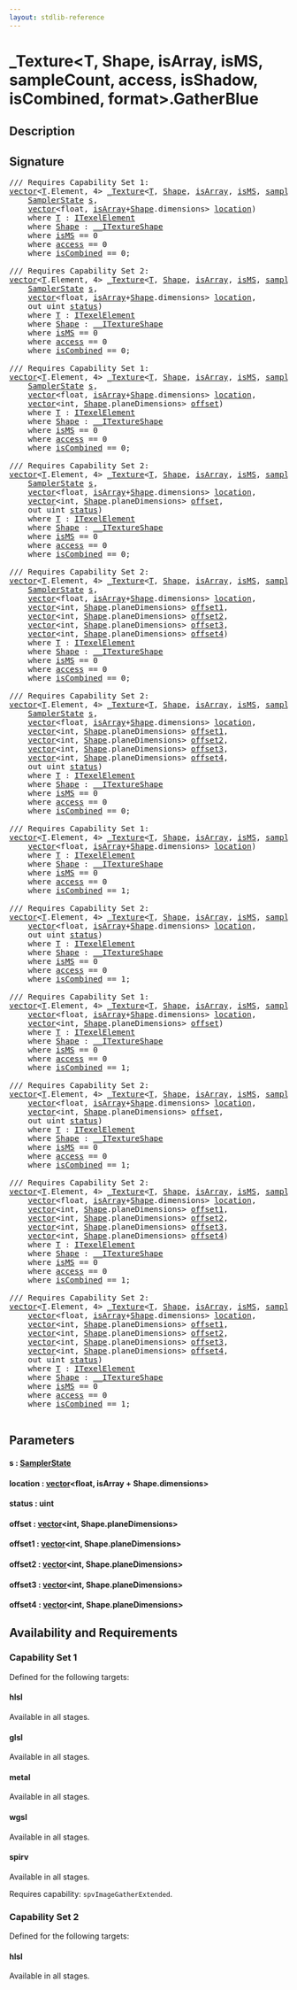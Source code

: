 ```yaml
---
layout: stdlib-reference
---
```


# \_Texture\<T, Shape, isArray, isMS, sampleCount, access, isShadow, isCombined, format\>\.GatherBlue

## Description





## Signature 

<pre>
/// Requires Capability Set 1:
<a href="../types/vector/index" class="code_type">vector</a>&lt;<a href="../types/0texture-01/index#typeparam-T" class="code_type">T</a>.Element, 4&gt; <a href="../types/0texture-01/index" class="code_type">_Texture</a>&lt;<a href="../types/0texture-01/index#typeparam-T" class="code_type">T</a>, <a href="../types/0texture-01/index#typeparam-Shape" class="code_type">Shape</a>, <a href="../types/0texture-01/index#decl-isArray" class="code_var">isArray</a>, <a href="../types/0texture-01/index#decl-isMS" class="code_var">isMS</a>, <a href="../types/0texture-01/index#decl-sampleCount" class="code_var">sampleCount</a>, <a href="../types/0texture-01/index#decl-access" class="code_var">access</a>, <a href="../types/0texture-01/index#decl-isShadow" class="code_var">isShadow</a>, <a href="../types/0texture-01/index#decl-isCombined" class="code_var">isCombined</a>, <a href="../types/0texture-01/index#decl-format" class="code_var">format</a>&gt;.<a href="gatherblue-06">GatherBlue</a>(
    <a href="../types/samplerstate-07/index" class="code_type">SamplerState</a> <a href="gatherblue-06#decl-s" class="code_param">s</a>,
    <a href="../types/vector/index" class="code_type">vector</a>&lt;<span class="code_keyword">float</span>, <a href="../types/0texture-01/index#decl-isArray" class="code_var">isArray</a>+<a href="../types/0texture-01/index#typeparam-Shape" class="code_type">Shape</a>.dimensions&gt; <a href="gatherblue-06#decl-location" class="code_param">location</a>)
    <span class='code_keyword'>where</span> <a href="../types/0texture-01/index#typeparam-T" class="code_type">T</a> : <a href="../interfaces/itexelelement-016/index" class="code_type">ITexelElement</a>
    <span class='code_keyword'>where</span> <a href="../types/0texture-01/index#typeparam-Shape" class="code_type">Shape</a> : <a href="../interfaces/0_itextureshape-023a/index" class="code_type">__ITextureShape</a>
    <span class='code_keyword'>where</span> <a href="../types/0texture-01/index#decl-isMS" class="code_var">isMS</a> == 0
    <span class='code_keyword'>where</span> <a href="../types/0texture-01/index#decl-access" class="code_var">access</a> == 0
    <span class='code_keyword'>where</span> <a href="../types/0texture-01/index#decl-isCombined" class="code_var">isCombined</a> == 0;

/// Requires Capability Set 2:
<a href="../types/vector/index" class="code_type">vector</a>&lt;<a href="../types/0texture-01/index#typeparam-T" class="code_type">T</a>.Element, 4&gt; <a href="../types/0texture-01/index" class="code_type">_Texture</a>&lt;<a href="../types/0texture-01/index#typeparam-T" class="code_type">T</a>, <a href="../types/0texture-01/index#typeparam-Shape" class="code_type">Shape</a>, <a href="../types/0texture-01/index#decl-isArray" class="code_var">isArray</a>, <a href="../types/0texture-01/index#decl-isMS" class="code_var">isMS</a>, <a href="../types/0texture-01/index#decl-sampleCount" class="code_var">sampleCount</a>, <a href="../types/0texture-01/index#decl-access" class="code_var">access</a>, <a href="../types/0texture-01/index#decl-isShadow" class="code_var">isShadow</a>, <a href="../types/0texture-01/index#decl-isCombined" class="code_var">isCombined</a>, <a href="../types/0texture-01/index#decl-format" class="code_var">format</a>&gt;.<a href="gatherblue-06">GatherBlue</a>(
    <a href="../types/samplerstate-07/index" class="code_type">SamplerState</a> <a href="gatherblue-06#decl-s" class="code_param">s</a>,
    <a href="../types/vector/index" class="code_type">vector</a>&lt;<span class="code_keyword">float</span>, <a href="../types/0texture-01/index#decl-isArray" class="code_var">isArray</a>+<a href="../types/0texture-01/index#typeparam-Shape" class="code_type">Shape</a>.dimensions&gt; <a href="gatherblue-06#decl-location" class="code_param">location</a>,
    <span class="code_keyword">out</span> <span class="code_keyword">uint</span> <a href="gatherblue-06#decl-status" class="code_param">status</a>)
    <span class='code_keyword'>where</span> <a href="../types/0texture-01/index#typeparam-T" class="code_type">T</a> : <a href="../interfaces/itexelelement-016/index" class="code_type">ITexelElement</a>
    <span class='code_keyword'>where</span> <a href="../types/0texture-01/index#typeparam-Shape" class="code_type">Shape</a> : <a href="../interfaces/0_itextureshape-023a/index" class="code_type">__ITextureShape</a>
    <span class='code_keyword'>where</span> <a href="../types/0texture-01/index#decl-isMS" class="code_var">isMS</a> == 0
    <span class='code_keyword'>where</span> <a href="../types/0texture-01/index#decl-access" class="code_var">access</a> == 0
    <span class='code_keyword'>where</span> <a href="../types/0texture-01/index#decl-isCombined" class="code_var">isCombined</a> == 0;

/// Requires Capability Set 1:
<a href="../types/vector/index" class="code_type">vector</a>&lt;<a href="../types/0texture-01/index#typeparam-T" class="code_type">T</a>.Element, 4&gt; <a href="../types/0texture-01/index" class="code_type">_Texture</a>&lt;<a href="../types/0texture-01/index#typeparam-T" class="code_type">T</a>, <a href="../types/0texture-01/index#typeparam-Shape" class="code_type">Shape</a>, <a href="../types/0texture-01/index#decl-isArray" class="code_var">isArray</a>, <a href="../types/0texture-01/index#decl-isMS" class="code_var">isMS</a>, <a href="../types/0texture-01/index#decl-sampleCount" class="code_var">sampleCount</a>, <a href="../types/0texture-01/index#decl-access" class="code_var">access</a>, <a href="../types/0texture-01/index#decl-isShadow" class="code_var">isShadow</a>, <a href="../types/0texture-01/index#decl-isCombined" class="code_var">isCombined</a>, <a href="../types/0texture-01/index#decl-format" class="code_var">format</a>&gt;.<a href="gatherblue-06">GatherBlue</a>(
    <a href="../types/samplerstate-07/index" class="code_type">SamplerState</a> <a href="gatherblue-06#decl-s" class="code_param">s</a>,
    <a href="../types/vector/index" class="code_type">vector</a>&lt;<span class="code_keyword">float</span>, <a href="../types/0texture-01/index#decl-isArray" class="code_var">isArray</a>+<a href="../types/0texture-01/index#typeparam-Shape" class="code_type">Shape</a>.dimensions&gt; <a href="gatherblue-06#decl-location" class="code_param">location</a>,
    <a href="../types/vector/index" class="code_type">vector</a>&lt;<span class="code_keyword">int</span>, <a href="../types/0texture-01/index#typeparam-Shape" class="code_type">Shape</a>.planeDimensions&gt; <a href="gatherblue-06#decl-offset" class="code_param">offset</a>)
    <span class='code_keyword'>where</span> <a href="../types/0texture-01/index#typeparam-T" class="code_type">T</a> : <a href="../interfaces/itexelelement-016/index" class="code_type">ITexelElement</a>
    <span class='code_keyword'>where</span> <a href="../types/0texture-01/index#typeparam-Shape" class="code_type">Shape</a> : <a href="../interfaces/0_itextureshape-023a/index" class="code_type">__ITextureShape</a>
    <span class='code_keyword'>where</span> <a href="../types/0texture-01/index#decl-isMS" class="code_var">isMS</a> == 0
    <span class='code_keyword'>where</span> <a href="../types/0texture-01/index#decl-access" class="code_var">access</a> == 0
    <span class='code_keyword'>where</span> <a href="../types/0texture-01/index#decl-isCombined" class="code_var">isCombined</a> == 0;

/// Requires Capability Set 2:
<a href="../types/vector/index" class="code_type">vector</a>&lt;<a href="../types/0texture-01/index#typeparam-T" class="code_type">T</a>.Element, 4&gt; <a href="../types/0texture-01/index" class="code_type">_Texture</a>&lt;<a href="../types/0texture-01/index#typeparam-T" class="code_type">T</a>, <a href="../types/0texture-01/index#typeparam-Shape" class="code_type">Shape</a>, <a href="../types/0texture-01/index#decl-isArray" class="code_var">isArray</a>, <a href="../types/0texture-01/index#decl-isMS" class="code_var">isMS</a>, <a href="../types/0texture-01/index#decl-sampleCount" class="code_var">sampleCount</a>, <a href="../types/0texture-01/index#decl-access" class="code_var">access</a>, <a href="../types/0texture-01/index#decl-isShadow" class="code_var">isShadow</a>, <a href="../types/0texture-01/index#decl-isCombined" class="code_var">isCombined</a>, <a href="../types/0texture-01/index#decl-format" class="code_var">format</a>&gt;.<a href="gatherblue-06">GatherBlue</a>(
    <a href="../types/samplerstate-07/index" class="code_type">SamplerState</a> <a href="gatherblue-06#decl-s" class="code_param">s</a>,
    <a href="../types/vector/index" class="code_type">vector</a>&lt;<span class="code_keyword">float</span>, <a href="../types/0texture-01/index#decl-isArray" class="code_var">isArray</a>+<a href="../types/0texture-01/index#typeparam-Shape" class="code_type">Shape</a>.dimensions&gt; <a href="gatherblue-06#decl-location" class="code_param">location</a>,
    <a href="../types/vector/index" class="code_type">vector</a>&lt;<span class="code_keyword">int</span>, <a href="../types/0texture-01/index#typeparam-Shape" class="code_type">Shape</a>.planeDimensions&gt; <a href="gatherblue-06#decl-offset" class="code_param">offset</a>,
    <span class="code_keyword">out</span> <span class="code_keyword">uint</span> <a href="gatherblue-06#decl-status" class="code_param">status</a>)
    <span class='code_keyword'>where</span> <a href="../types/0texture-01/index#typeparam-T" class="code_type">T</a> : <a href="../interfaces/itexelelement-016/index" class="code_type">ITexelElement</a>
    <span class='code_keyword'>where</span> <a href="../types/0texture-01/index#typeparam-Shape" class="code_type">Shape</a> : <a href="../interfaces/0_itextureshape-023a/index" class="code_type">__ITextureShape</a>
    <span class='code_keyword'>where</span> <a href="../types/0texture-01/index#decl-isMS" class="code_var">isMS</a> == 0
    <span class='code_keyword'>where</span> <a href="../types/0texture-01/index#decl-access" class="code_var">access</a> == 0
    <span class='code_keyword'>where</span> <a href="../types/0texture-01/index#decl-isCombined" class="code_var">isCombined</a> == 0;

/// Requires Capability Set 2:
<a href="../types/vector/index" class="code_type">vector</a>&lt;<a href="../types/0texture-01/index#typeparam-T" class="code_type">T</a>.Element, 4&gt; <a href="../types/0texture-01/index" class="code_type">_Texture</a>&lt;<a href="../types/0texture-01/index#typeparam-T" class="code_type">T</a>, <a href="../types/0texture-01/index#typeparam-Shape" class="code_type">Shape</a>, <a href="../types/0texture-01/index#decl-isArray" class="code_var">isArray</a>, <a href="../types/0texture-01/index#decl-isMS" class="code_var">isMS</a>, <a href="../types/0texture-01/index#decl-sampleCount" class="code_var">sampleCount</a>, <a href="../types/0texture-01/index#decl-access" class="code_var">access</a>, <a href="../types/0texture-01/index#decl-isShadow" class="code_var">isShadow</a>, <a href="../types/0texture-01/index#decl-isCombined" class="code_var">isCombined</a>, <a href="../types/0texture-01/index#decl-format" class="code_var">format</a>&gt;.<a href="gatherblue-06">GatherBlue</a>(
    <a href="../types/samplerstate-07/index" class="code_type">SamplerState</a> <a href="gatherblue-06#decl-s" class="code_param">s</a>,
    <a href="../types/vector/index" class="code_type">vector</a>&lt;<span class="code_keyword">float</span>, <a href="../types/0texture-01/index#decl-isArray" class="code_var">isArray</a>+<a href="../types/0texture-01/index#typeparam-Shape" class="code_type">Shape</a>.dimensions&gt; <a href="gatherblue-06#decl-location" class="code_param">location</a>,
    <a href="../types/vector/index" class="code_type">vector</a>&lt;<span class="code_keyword">int</span>, <a href="../types/0texture-01/index#typeparam-Shape" class="code_type">Shape</a>.planeDimensions&gt; <a href="gatherblue-06#decl-offset1" class="code_param">offset1</a>,
    <a href="../types/vector/index" class="code_type">vector</a>&lt;<span class="code_keyword">int</span>, <a href="../types/0texture-01/index#typeparam-Shape" class="code_type">Shape</a>.planeDimensions&gt; <a href="gatherblue-06#decl-offset2" class="code_param">offset2</a>,
    <a href="../types/vector/index" class="code_type">vector</a>&lt;<span class="code_keyword">int</span>, <a href="../types/0texture-01/index#typeparam-Shape" class="code_type">Shape</a>.planeDimensions&gt; <a href="gatherblue-06#decl-offset3" class="code_param">offset3</a>,
    <a href="../types/vector/index" class="code_type">vector</a>&lt;<span class="code_keyword">int</span>, <a href="../types/0texture-01/index#typeparam-Shape" class="code_type">Shape</a>.planeDimensions&gt; <a href="gatherblue-06#decl-offset4" class="code_param">offset4</a>)
    <span class='code_keyword'>where</span> <a href="../types/0texture-01/index#typeparam-T" class="code_type">T</a> : <a href="../interfaces/itexelelement-016/index" class="code_type">ITexelElement</a>
    <span class='code_keyword'>where</span> <a href="../types/0texture-01/index#typeparam-Shape" class="code_type">Shape</a> : <a href="../interfaces/0_itextureshape-023a/index" class="code_type">__ITextureShape</a>
    <span class='code_keyword'>where</span> <a href="../types/0texture-01/index#decl-isMS" class="code_var">isMS</a> == 0
    <span class='code_keyword'>where</span> <a href="../types/0texture-01/index#decl-access" class="code_var">access</a> == 0
    <span class='code_keyword'>where</span> <a href="../types/0texture-01/index#decl-isCombined" class="code_var">isCombined</a> == 0;

/// Requires Capability Set 2:
<a href="../types/vector/index" class="code_type">vector</a>&lt;<a href="../types/0texture-01/index#typeparam-T" class="code_type">T</a>.Element, 4&gt; <a href="../types/0texture-01/index" class="code_type">_Texture</a>&lt;<a href="../types/0texture-01/index#typeparam-T" class="code_type">T</a>, <a href="../types/0texture-01/index#typeparam-Shape" class="code_type">Shape</a>, <a href="../types/0texture-01/index#decl-isArray" class="code_var">isArray</a>, <a href="../types/0texture-01/index#decl-isMS" class="code_var">isMS</a>, <a href="../types/0texture-01/index#decl-sampleCount" class="code_var">sampleCount</a>, <a href="../types/0texture-01/index#decl-access" class="code_var">access</a>, <a href="../types/0texture-01/index#decl-isShadow" class="code_var">isShadow</a>, <a href="../types/0texture-01/index#decl-isCombined" class="code_var">isCombined</a>, <a href="../types/0texture-01/index#decl-format" class="code_var">format</a>&gt;.<a href="gatherblue-06">GatherBlue</a>(
    <a href="../types/samplerstate-07/index" class="code_type">SamplerState</a> <a href="gatherblue-06#decl-s" class="code_param">s</a>,
    <a href="../types/vector/index" class="code_type">vector</a>&lt;<span class="code_keyword">float</span>, <a href="../types/0texture-01/index#decl-isArray" class="code_var">isArray</a>+<a href="../types/0texture-01/index#typeparam-Shape" class="code_type">Shape</a>.dimensions&gt; <a href="gatherblue-06#decl-location" class="code_param">location</a>,
    <a href="../types/vector/index" class="code_type">vector</a>&lt;<span class="code_keyword">int</span>, <a href="../types/0texture-01/index#typeparam-Shape" class="code_type">Shape</a>.planeDimensions&gt; <a href="gatherblue-06#decl-offset1" class="code_param">offset1</a>,
    <a href="../types/vector/index" class="code_type">vector</a>&lt;<span class="code_keyword">int</span>, <a href="../types/0texture-01/index#typeparam-Shape" class="code_type">Shape</a>.planeDimensions&gt; <a href="gatherblue-06#decl-offset2" class="code_param">offset2</a>,
    <a href="../types/vector/index" class="code_type">vector</a>&lt;<span class="code_keyword">int</span>, <a href="../types/0texture-01/index#typeparam-Shape" class="code_type">Shape</a>.planeDimensions&gt; <a href="gatherblue-06#decl-offset3" class="code_param">offset3</a>,
    <a href="../types/vector/index" class="code_type">vector</a>&lt;<span class="code_keyword">int</span>, <a href="../types/0texture-01/index#typeparam-Shape" class="code_type">Shape</a>.planeDimensions&gt; <a href="gatherblue-06#decl-offset4" class="code_param">offset4</a>,
    <span class="code_keyword">out</span> <span class="code_keyword">uint</span> <a href="gatherblue-06#decl-status" class="code_param">status</a>)
    <span class='code_keyword'>where</span> <a href="../types/0texture-01/index#typeparam-T" class="code_type">T</a> : <a href="../interfaces/itexelelement-016/index" class="code_type">ITexelElement</a>
    <span class='code_keyword'>where</span> <a href="../types/0texture-01/index#typeparam-Shape" class="code_type">Shape</a> : <a href="../interfaces/0_itextureshape-023a/index" class="code_type">__ITextureShape</a>
    <span class='code_keyword'>where</span> <a href="../types/0texture-01/index#decl-isMS" class="code_var">isMS</a> == 0
    <span class='code_keyword'>where</span> <a href="../types/0texture-01/index#decl-access" class="code_var">access</a> == 0
    <span class='code_keyword'>where</span> <a href="../types/0texture-01/index#decl-isCombined" class="code_var">isCombined</a> == 0;

/// Requires Capability Set 1:
<a href="../types/vector/index" class="code_type">vector</a>&lt;<a href="../types/0texture-01/index#typeparam-T" class="code_type">T</a>.Element, 4&gt; <a href="../types/0texture-01/index" class="code_type">_Texture</a>&lt;<a href="../types/0texture-01/index#typeparam-T" class="code_type">T</a>, <a href="../types/0texture-01/index#typeparam-Shape" class="code_type">Shape</a>, <a href="../types/0texture-01/index#decl-isArray" class="code_var">isArray</a>, <a href="../types/0texture-01/index#decl-isMS" class="code_var">isMS</a>, <a href="../types/0texture-01/index#decl-sampleCount" class="code_var">sampleCount</a>, <a href="../types/0texture-01/index#decl-access" class="code_var">access</a>, <a href="../types/0texture-01/index#decl-isShadow" class="code_var">isShadow</a>, <a href="../types/0texture-01/index#decl-isCombined" class="code_var">isCombined</a>, <a href="../types/0texture-01/index#decl-format" class="code_var">format</a>&gt;.<a href="gatherblue-06">GatherBlue</a>(
    <a href="../types/vector/index" class="code_type">vector</a>&lt;<span class="code_keyword">float</span>, <a href="../types/0texture-01/index#decl-isArray" class="code_var">isArray</a>+<a href="../types/0texture-01/index#typeparam-Shape" class="code_type">Shape</a>.dimensions&gt; <a href="gatherblue-06#decl-location" class="code_param">location</a>)
    <span class='code_keyword'>where</span> <a href="../types/0texture-01/index#typeparam-T" class="code_type">T</a> : <a href="../interfaces/itexelelement-016/index" class="code_type">ITexelElement</a>
    <span class='code_keyword'>where</span> <a href="../types/0texture-01/index#typeparam-Shape" class="code_type">Shape</a> : <a href="../interfaces/0_itextureshape-023a/index" class="code_type">__ITextureShape</a>
    <span class='code_keyword'>where</span> <a href="../types/0texture-01/index#decl-isMS" class="code_var">isMS</a> == 0
    <span class='code_keyword'>where</span> <a href="../types/0texture-01/index#decl-access" class="code_var">access</a> == 0
    <span class='code_keyword'>where</span> <a href="../types/0texture-01/index#decl-isCombined" class="code_var">isCombined</a> == 1;

/// Requires Capability Set 2:
<a href="../types/vector/index" class="code_type">vector</a>&lt;<a href="../types/0texture-01/index#typeparam-T" class="code_type">T</a>.Element, 4&gt; <a href="../types/0texture-01/index" class="code_type">_Texture</a>&lt;<a href="../types/0texture-01/index#typeparam-T" class="code_type">T</a>, <a href="../types/0texture-01/index#typeparam-Shape" class="code_type">Shape</a>, <a href="../types/0texture-01/index#decl-isArray" class="code_var">isArray</a>, <a href="../types/0texture-01/index#decl-isMS" class="code_var">isMS</a>, <a href="../types/0texture-01/index#decl-sampleCount" class="code_var">sampleCount</a>, <a href="../types/0texture-01/index#decl-access" class="code_var">access</a>, <a href="../types/0texture-01/index#decl-isShadow" class="code_var">isShadow</a>, <a href="../types/0texture-01/index#decl-isCombined" class="code_var">isCombined</a>, <a href="../types/0texture-01/index#decl-format" class="code_var">format</a>&gt;.<a href="gatherblue-06">GatherBlue</a>(
    <a href="../types/vector/index" class="code_type">vector</a>&lt;<span class="code_keyword">float</span>, <a href="../types/0texture-01/index#decl-isArray" class="code_var">isArray</a>+<a href="../types/0texture-01/index#typeparam-Shape" class="code_type">Shape</a>.dimensions&gt; <a href="gatherblue-06#decl-location" class="code_param">location</a>,
    <span class="code_keyword">out</span> <span class="code_keyword">uint</span> <a href="gatherblue-06#decl-status" class="code_param">status</a>)
    <span class='code_keyword'>where</span> <a href="../types/0texture-01/index#typeparam-T" class="code_type">T</a> : <a href="../interfaces/itexelelement-016/index" class="code_type">ITexelElement</a>
    <span class='code_keyword'>where</span> <a href="../types/0texture-01/index#typeparam-Shape" class="code_type">Shape</a> : <a href="../interfaces/0_itextureshape-023a/index" class="code_type">__ITextureShape</a>
    <span class='code_keyword'>where</span> <a href="../types/0texture-01/index#decl-isMS" class="code_var">isMS</a> == 0
    <span class='code_keyword'>where</span> <a href="../types/0texture-01/index#decl-access" class="code_var">access</a> == 0
    <span class='code_keyword'>where</span> <a href="../types/0texture-01/index#decl-isCombined" class="code_var">isCombined</a> == 1;

/// Requires Capability Set 1:
<a href="../types/vector/index" class="code_type">vector</a>&lt;<a href="../types/0texture-01/index#typeparam-T" class="code_type">T</a>.Element, 4&gt; <a href="../types/0texture-01/index" class="code_type">_Texture</a>&lt;<a href="../types/0texture-01/index#typeparam-T" class="code_type">T</a>, <a href="../types/0texture-01/index#typeparam-Shape" class="code_type">Shape</a>, <a href="../types/0texture-01/index#decl-isArray" class="code_var">isArray</a>, <a href="../types/0texture-01/index#decl-isMS" class="code_var">isMS</a>, <a href="../types/0texture-01/index#decl-sampleCount" class="code_var">sampleCount</a>, <a href="../types/0texture-01/index#decl-access" class="code_var">access</a>, <a href="../types/0texture-01/index#decl-isShadow" class="code_var">isShadow</a>, <a href="../types/0texture-01/index#decl-isCombined" class="code_var">isCombined</a>, <a href="../types/0texture-01/index#decl-format" class="code_var">format</a>&gt;.<a href="gatherblue-06">GatherBlue</a>(
    <a href="../types/vector/index" class="code_type">vector</a>&lt;<span class="code_keyword">float</span>, <a href="../types/0texture-01/index#decl-isArray" class="code_var">isArray</a>+<a href="../types/0texture-01/index#typeparam-Shape" class="code_type">Shape</a>.dimensions&gt; <a href="gatherblue-06#decl-location" class="code_param">location</a>,
    <a href="../types/vector/index" class="code_type">vector</a>&lt;<span class="code_keyword">int</span>, <a href="../types/0texture-01/index#typeparam-Shape" class="code_type">Shape</a>.planeDimensions&gt; <a href="gatherblue-06#decl-offset" class="code_param">offset</a>)
    <span class='code_keyword'>where</span> <a href="../types/0texture-01/index#typeparam-T" class="code_type">T</a> : <a href="../interfaces/itexelelement-016/index" class="code_type">ITexelElement</a>
    <span class='code_keyword'>where</span> <a href="../types/0texture-01/index#typeparam-Shape" class="code_type">Shape</a> : <a href="../interfaces/0_itextureshape-023a/index" class="code_type">__ITextureShape</a>
    <span class='code_keyword'>where</span> <a href="../types/0texture-01/index#decl-isMS" class="code_var">isMS</a> == 0
    <span class='code_keyword'>where</span> <a href="../types/0texture-01/index#decl-access" class="code_var">access</a> == 0
    <span class='code_keyword'>where</span> <a href="../types/0texture-01/index#decl-isCombined" class="code_var">isCombined</a> == 1;

/// Requires Capability Set 2:
<a href="../types/vector/index" class="code_type">vector</a>&lt;<a href="../types/0texture-01/index#typeparam-T" class="code_type">T</a>.Element, 4&gt; <a href="../types/0texture-01/index" class="code_type">_Texture</a>&lt;<a href="../types/0texture-01/index#typeparam-T" class="code_type">T</a>, <a href="../types/0texture-01/index#typeparam-Shape" class="code_type">Shape</a>, <a href="../types/0texture-01/index#decl-isArray" class="code_var">isArray</a>, <a href="../types/0texture-01/index#decl-isMS" class="code_var">isMS</a>, <a href="../types/0texture-01/index#decl-sampleCount" class="code_var">sampleCount</a>, <a href="../types/0texture-01/index#decl-access" class="code_var">access</a>, <a href="../types/0texture-01/index#decl-isShadow" class="code_var">isShadow</a>, <a href="../types/0texture-01/index#decl-isCombined" class="code_var">isCombined</a>, <a href="../types/0texture-01/index#decl-format" class="code_var">format</a>&gt;.<a href="gatherblue-06">GatherBlue</a>(
    <a href="../types/vector/index" class="code_type">vector</a>&lt;<span class="code_keyword">float</span>, <a href="../types/0texture-01/index#decl-isArray" class="code_var">isArray</a>+<a href="../types/0texture-01/index#typeparam-Shape" class="code_type">Shape</a>.dimensions&gt; <a href="gatherblue-06#decl-location" class="code_param">location</a>,
    <a href="../types/vector/index" class="code_type">vector</a>&lt;<span class="code_keyword">int</span>, <a href="../types/0texture-01/index#typeparam-Shape" class="code_type">Shape</a>.planeDimensions&gt; <a href="gatherblue-06#decl-offset" class="code_param">offset</a>,
    <span class="code_keyword">out</span> <span class="code_keyword">uint</span> <a href="gatherblue-06#decl-status" class="code_param">status</a>)
    <span class='code_keyword'>where</span> <a href="../types/0texture-01/index#typeparam-T" class="code_type">T</a> : <a href="../interfaces/itexelelement-016/index" class="code_type">ITexelElement</a>
    <span class='code_keyword'>where</span> <a href="../types/0texture-01/index#typeparam-Shape" class="code_type">Shape</a> : <a href="../interfaces/0_itextureshape-023a/index" class="code_type">__ITextureShape</a>
    <span class='code_keyword'>where</span> <a href="../types/0texture-01/index#decl-isMS" class="code_var">isMS</a> == 0
    <span class='code_keyword'>where</span> <a href="../types/0texture-01/index#decl-access" class="code_var">access</a> == 0
    <span class='code_keyword'>where</span> <a href="../types/0texture-01/index#decl-isCombined" class="code_var">isCombined</a> == 1;

/// Requires Capability Set 2:
<a href="../types/vector/index" class="code_type">vector</a>&lt;<a href="../types/0texture-01/index#typeparam-T" class="code_type">T</a>.Element, 4&gt; <a href="../types/0texture-01/index" class="code_type">_Texture</a>&lt;<a href="../types/0texture-01/index#typeparam-T" class="code_type">T</a>, <a href="../types/0texture-01/index#typeparam-Shape" class="code_type">Shape</a>, <a href="../types/0texture-01/index#decl-isArray" class="code_var">isArray</a>, <a href="../types/0texture-01/index#decl-isMS" class="code_var">isMS</a>, <a href="../types/0texture-01/index#decl-sampleCount" class="code_var">sampleCount</a>, <a href="../types/0texture-01/index#decl-access" class="code_var">access</a>, <a href="../types/0texture-01/index#decl-isShadow" class="code_var">isShadow</a>, <a href="../types/0texture-01/index#decl-isCombined" class="code_var">isCombined</a>, <a href="../types/0texture-01/index#decl-format" class="code_var">format</a>&gt;.<a href="gatherblue-06">GatherBlue</a>(
    <a href="../types/vector/index" class="code_type">vector</a>&lt;<span class="code_keyword">float</span>, <a href="../types/0texture-01/index#decl-isArray" class="code_var">isArray</a>+<a href="../types/0texture-01/index#typeparam-Shape" class="code_type">Shape</a>.dimensions&gt; <a href="gatherblue-06#decl-location" class="code_param">location</a>,
    <a href="../types/vector/index" class="code_type">vector</a>&lt;<span class="code_keyword">int</span>, <a href="../types/0texture-01/index#typeparam-Shape" class="code_type">Shape</a>.planeDimensions&gt; <a href="gatherblue-06#decl-offset1" class="code_param">offset1</a>,
    <a href="../types/vector/index" class="code_type">vector</a>&lt;<span class="code_keyword">int</span>, <a href="../types/0texture-01/index#typeparam-Shape" class="code_type">Shape</a>.planeDimensions&gt; <a href="gatherblue-06#decl-offset2" class="code_param">offset2</a>,
    <a href="../types/vector/index" class="code_type">vector</a>&lt;<span class="code_keyword">int</span>, <a href="../types/0texture-01/index#typeparam-Shape" class="code_type">Shape</a>.planeDimensions&gt; <a href="gatherblue-06#decl-offset3" class="code_param">offset3</a>,
    <a href="../types/vector/index" class="code_type">vector</a>&lt;<span class="code_keyword">int</span>, <a href="../types/0texture-01/index#typeparam-Shape" class="code_type">Shape</a>.planeDimensions&gt; <a href="gatherblue-06#decl-offset4" class="code_param">offset4</a>)
    <span class='code_keyword'>where</span> <a href="../types/0texture-01/index#typeparam-T" class="code_type">T</a> : <a href="../interfaces/itexelelement-016/index" class="code_type">ITexelElement</a>
    <span class='code_keyword'>where</span> <a href="../types/0texture-01/index#typeparam-Shape" class="code_type">Shape</a> : <a href="../interfaces/0_itextureshape-023a/index" class="code_type">__ITextureShape</a>
    <span class='code_keyword'>where</span> <a href="../types/0texture-01/index#decl-isMS" class="code_var">isMS</a> == 0
    <span class='code_keyword'>where</span> <a href="../types/0texture-01/index#decl-access" class="code_var">access</a> == 0
    <span class='code_keyword'>where</span> <a href="../types/0texture-01/index#decl-isCombined" class="code_var">isCombined</a> == 1;

/// Requires Capability Set 2:
<a href="../types/vector/index" class="code_type">vector</a>&lt;<a href="../types/0texture-01/index#typeparam-T" class="code_type">T</a>.Element, 4&gt; <a href="../types/0texture-01/index" class="code_type">_Texture</a>&lt;<a href="../types/0texture-01/index#typeparam-T" class="code_type">T</a>, <a href="../types/0texture-01/index#typeparam-Shape" class="code_type">Shape</a>, <a href="../types/0texture-01/index#decl-isArray" class="code_var">isArray</a>, <a href="../types/0texture-01/index#decl-isMS" class="code_var">isMS</a>, <a href="../types/0texture-01/index#decl-sampleCount" class="code_var">sampleCount</a>, <a href="../types/0texture-01/index#decl-access" class="code_var">access</a>, <a href="../types/0texture-01/index#decl-isShadow" class="code_var">isShadow</a>, <a href="../types/0texture-01/index#decl-isCombined" class="code_var">isCombined</a>, <a href="../types/0texture-01/index#decl-format" class="code_var">format</a>&gt;.<a href="gatherblue-06">GatherBlue</a>(
    <a href="../types/vector/index" class="code_type">vector</a>&lt;<span class="code_keyword">float</span>, <a href="../types/0texture-01/index#decl-isArray" class="code_var">isArray</a>+<a href="../types/0texture-01/index#typeparam-Shape" class="code_type">Shape</a>.dimensions&gt; <a href="gatherblue-06#decl-location" class="code_param">location</a>,
    <a href="../types/vector/index" class="code_type">vector</a>&lt;<span class="code_keyword">int</span>, <a href="../types/0texture-01/index#typeparam-Shape" class="code_type">Shape</a>.planeDimensions&gt; <a href="gatherblue-06#decl-offset1" class="code_param">offset1</a>,
    <a href="../types/vector/index" class="code_type">vector</a>&lt;<span class="code_keyword">int</span>, <a href="../types/0texture-01/index#typeparam-Shape" class="code_type">Shape</a>.planeDimensions&gt; <a href="gatherblue-06#decl-offset2" class="code_param">offset2</a>,
    <a href="../types/vector/index" class="code_type">vector</a>&lt;<span class="code_keyword">int</span>, <a href="../types/0texture-01/index#typeparam-Shape" class="code_type">Shape</a>.planeDimensions&gt; <a href="gatherblue-06#decl-offset3" class="code_param">offset3</a>,
    <a href="../types/vector/index" class="code_type">vector</a>&lt;<span class="code_keyword">int</span>, <a href="../types/0texture-01/index#typeparam-Shape" class="code_type">Shape</a>.planeDimensions&gt; <a href="gatherblue-06#decl-offset4" class="code_param">offset4</a>,
    <span class="code_keyword">out</span> <span class="code_keyword">uint</span> <a href="gatherblue-06#decl-status" class="code_param">status</a>)
    <span class='code_keyword'>where</span> <a href="../types/0texture-01/index#typeparam-T" class="code_type">T</a> : <a href="../interfaces/itexelelement-016/index" class="code_type">ITexelElement</a>
    <span class='code_keyword'>where</span> <a href="../types/0texture-01/index#typeparam-Shape" class="code_type">Shape</a> : <a href="../interfaces/0_itextureshape-023a/index" class="code_type">__ITextureShape</a>
    <span class='code_keyword'>where</span> <a href="../types/0texture-01/index#decl-isMS" class="code_var">isMS</a> == 0
    <span class='code_keyword'>where</span> <a href="../types/0texture-01/index#decl-access" class="code_var">access</a> == 0
    <span class='code_keyword'>where</span> <a href="../types/0texture-01/index#decl-isCombined" class="code_var">isCombined</a> == 1;

</pre>

## Parameters

####  <a id="decl-s"></a>s  : [SamplerState](../types/samplerstate-07/index)
####  <a id="decl-location"></a>location  : [vector](../types/vector/index)\<float, isArray + Shape\.dimensions\>
####  <a id="decl-status"></a>status  : uint
####  <a id="decl-offset"></a>offset  : [vector](../types/vector/index)\<int, Shape\.planeDimensions\>
####  <a id="decl-offset1"></a>offset1  : [vector](../types/vector/index)\<int, Shape\.planeDimensions\>
####  <a id="decl-offset2"></a>offset2  : [vector](../types/vector/index)\<int, Shape\.planeDimensions\>
####  <a id="decl-offset3"></a>offset3  : [vector](../types/vector/index)\<int, Shape\.planeDimensions\>
####  <a id="decl-offset4"></a>offset4  : [vector](../types/vector/index)\<int, Shape\.planeDimensions\>

## Availability and Requirements

### Capability Set 1

Defined for the following targets:

#### hlsl
Available in all stages.

#### glsl
Available in all stages.

#### metal
Available in all stages.

#### wgsl
Available in all stages.

#### spirv
Available in all stages.

Requires capability: `spvImageGatherExtended`.

### Capability Set 2

Defined for the following targets:

#### hlsl
Available in all stages.



